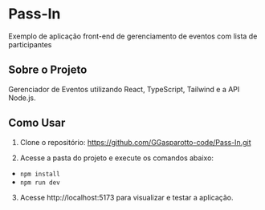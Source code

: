 # Pass-In
Exemplo de aplicação front-end de gerenciamento de eventos com lista de participantes

## Sobre o Projeto
Gerenciador de Eventos utilizando React, TypeScript, Tailwind e a API Node.js.

## Como Usar
1. Clone o repositório: https://github.com/GGasparotto-code/Pass-In.git

2. Acesse a pasta do projeto e execute os comandos abaixo:

* `npm install`
* `npm run dev`

3. Acesse http://localhost:5173 para visualizar e testar a aplicação.
